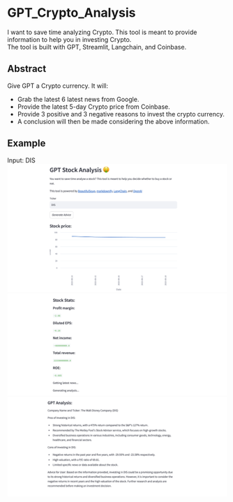 # GPT_Crypto_Analysis
  I want to save time analyzing Crypto.  This tool is meant to provide information to help you in investing Crypto.  
  The tool is built with GPT, Streamlit, Langchain, and Coinbase. 

## Abstract
Give GPT a Crypto currency. 
It will: 
- Grab the latest 6 latest news from Google.
- Provide the latest 5-day Crypto price from Coinbase.
- Provide 3 positive and 3 negative reasons to invest the crypto currency.
- A conclusion will then be made considering the above information.  

## Example 
Input: DIS 
![Crypto App](main.png)
![Stats App](stats.png)
![Sum App](conclude.png)





